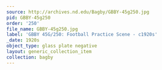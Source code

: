 ```yaml
---
source: http://archives.nd.edu/Bagby/GBBY-45g250.jpg
pid: GBBY-45g250
order: '250'
file_name: GBBY-45g250.jpg
label: 'GBBY 45G/250: Football Practice Scene - c1920s'
_date: 1920s
object_type: glass plate negative
layout: generic_collection_item
collection: bagby
---
```


